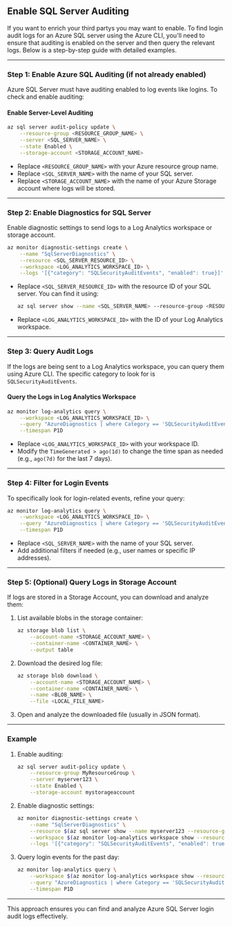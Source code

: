 ## Enable SQL Server Auditing
If you want to enrich your third partys you may want to enable.
To find login audit logs for an Azure SQL server using the Azure CLI, you'll need to ensure that auditing is enabled on the server and then query the relevant logs. Below is a step-by-step guide with detailed examples.

---

### **Step 1: Enable Azure SQL Auditing (if not already enabled)**

Azure SQL Server must have auditing enabled to log events like logins. To check and enable auditing:

#### Enable Server-Level Auditing
```bash
az sql server audit-policy update \
    --resource-group <RESOURCE_GROUP_NAME> \
    --server <SQL_SERVER_NAME> \
    --state Enabled \
    --storage-account <STORAGE_ACCOUNT_NAME>
```

- Replace `<RESOURCE_GROUP_NAME>` with your Azure resource group name.
- Replace `<SQL_SERVER_NAME>` with the name of your SQL server.
- Replace `<STORAGE_ACCOUNT_NAME>` with the name of your Azure Storage account where logs will be stored.

---

### **Step 2: Enable Diagnostics for SQL Server**

Enable diagnostic settings to send logs to a Log Analytics workspace or storage account.

```bash
az monitor diagnostic-settings create \
    --name "SqlServerDiagnostics" \
    --resource <SQL_SERVER_RESOURCE_ID> \
    --workspace <LOG_ANALYTICS_WORKSPACE_ID> \
    --logs '[{"category": "SQLSecurityAuditEvents", "enabled": true}]'
```

- Replace `<SQL_SERVER_RESOURCE_ID>` with the resource ID of your SQL server. You can find it using:
  ```bash
  az sql server show --name <SQL_SERVER_NAME> --resource-group <RESOURCE_GROUP_NAME> --query id -o tsv
  ```
- Replace `<LOG_ANALYTICS_WORKSPACE_ID>` with the ID of your Log Analytics workspace.

---

### **Step 3: Query Audit Logs**

If the logs are being sent to a Log Analytics workspace, you can query them using Azure CLI. The specific category to look for is `SQLSecurityAuditEvents`.

#### Query the Logs in Log Analytics Workspace
```bash
az monitor log-analytics query \
    --workspace <LOG_ANALYTICS_WORKSPACE_ID> \
    --query "AzureDiagnostics | where Category == 'SQLSecurityAuditEvents' and TimeGenerated > ago(1d)" \
    --timespan P1D
```

- Replace `<LOG_ANALYTICS_WORKSPACE_ID>` with your workspace ID.
- Modify the `TimeGenerated > ago(1d)` to change the time span as needed (e.g., `ago(7d)` for the last 7 days).

---

### **Step 4: Filter for Login Events**

To specifically look for login-related events, refine your query:

```bash
az monitor log-analytics query \
    --workspace <LOG_ANALYTICS_WORKSPACE_ID> \
    --query "AzureDiagnostics | where Category == 'SQLSecurityAuditEvents' and LogicalServerName_s == '<SQL_SERVER_NAME>' and EventPrimaryName_s == 'Login' and TimeGenerated > ago(1d)" \
    --timespan P1D
```

- Replace `<SQL_SERVER_NAME>` with the name of your SQL server.
- Add additional filters if needed (e.g., user names or specific IP addresses).

---

### **Step 5: (Optional) Query Logs in Storage Account**

If logs are stored in a Storage Account, you can download and analyze them:

1. List available blobs in the storage container:
   ```bash
   az storage blob list \
       --account-name <STORAGE_ACCOUNT_NAME> \
       --container-name <CONTAINER_NAME> \
       --output table
   ```

2. Download the desired log file:
   ```bash
   az storage blob download \
       --account-name <STORAGE_ACCOUNT_NAME> \
       --container-name <CONTAINER_NAME> \
       --name <BLOB_NAME> \
       --file <LOCAL_FILE_NAME>
   ```

3. Open and analyze the downloaded file (usually in JSON format).

---

### Example

1. Enable auditing:
   ```bash
   az sql server audit-policy update \
       --resource-group MyResourceGroup \
       --server myserver123 \
       --state Enabled \
       --storage-account mystorageaccount
   ```

2. Enable diagnostic settings:
   ```bash
   az monitor diagnostic-settings create \
       --name "SqlServerDiagnostics" \
       --resource $(az sql server show --name myserver123 --resource-group MyResourceGroup --query id -o tsv) \
       --workspace $(az monitor log-analytics workspace show --resource-group MyResourceGroup --name MyLogWorkspace --query customerId -o tsv) \
       --logs '[{"category": "SQLSecurityAuditEvents", "enabled": true}]'
   ```

3. Query login events for the past day:
   ```bash
   az monitor log-analytics query \
       --workspace $(az monitor log-analytics workspace show --resource-group MyResourceGroup --name MyLogWorkspace --query customerId -o tsv) \
       --query "AzureDiagnostics | where Category == 'SQLSecurityAuditEvents' and LogicalServerName_s == 'myserver123' and EventPrimaryName_s == 'Login' and TimeGenerated > ago(1d)" \
       --timespan P1D
   ```

---

This approach ensures you can find and analyze Azure SQL Server login audit logs effectively.
